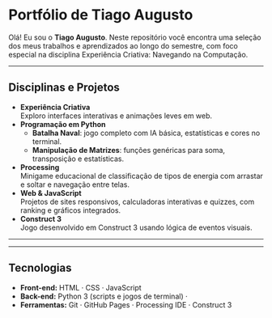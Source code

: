# Portfólio de Tiago Augusto

Olá! Eu sou o **Tiago Augusto**. Neste repositório você encontra uma seleção dos meus trabalhos e aprendizados ao longo do semestre, com foco especial na disciplina Experiência Criativa: Navegando na Computação.

---
## Disciplinas e Projetos
- **Experiência Criativa**  
  Exploro interfaces interativas e animações leves em web.
- **Programação em Python**  
  - **Batalha Naval**: jogo completo com IA básica, estatísticas e cores no terminal.  
  - **Manipulação de Matrizes**: funções genéricas para soma, transposição e estatísticas.  
- **Processing**  
  Minigame educacional de classificação de tipos de energia com arrastar e soltar e navegação entre telas.  
- **Web & JavaScript**  
  Projetos de sites responsivos, calculadoras interativas e quizzes, com ranking e gráficos integrados.  
- **Construct 3**  
  Jogo desenvolvido em Construct 3 usando lógica de eventos visuais.  

---

---

## Tecnologias
- **Front-end:** HTML · CSS · JavaScript 
- **Back-end:** Python 3 (scripts e jogos de terminal) ·
- **Ferramentas:** Git · GitHub Pages · Processing IDE · Construct 3  
